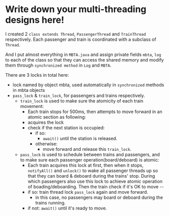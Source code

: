 # Write down your multi-threading designs here!
I created 2 `class extends Thread`, `PassengerThread` and `TrainThread` respectively. Each passenger and train is coordinated with a subclass of `Thread`.

And I put almost everything in `MBTA.java` and assign private fields `mbta`, `log` to each of the class so that they can access the shared memory and modify them through `synchronized method` in `Log` and `MBTA`.

There are 3 locks in total here:
- lock named by object mbta, used automatically in `synchronized` methods in mbta objects
- `pass_lock` & `train_lock`, for passengers and trains respectively.
  - `train_lock` is used to make sure the atomicity of each train movement:
    - Each train stops for 500ms, then attempts to move forward in an atomic section as following:
    - acquires the lock
    - check if the next station is occupied:
      - if so:
        - `await()` until the station is released.
      - otherwise:
        - move forward and release this `train_lock`.
  - `pass_lock` is used to schedule between trains and passengers, and to make sure each passenger operation(board/deboard) is atomic:
    - Each train acquires this lock at first, then when it stops, `notifyAll()` and `unlock()` to wake all passenger threads up so that they can board & deboard during the trains' stop. During which passengers also use this lock to achieve atomic operation of boading/deboarding. Then the train check if it's OK to move --
    - if so: train thread lock `pass_lock` again and move forward.
      - in this case, no passengers may board or deboard during the trains running.
    - if not: `await()` until it's ready to move.